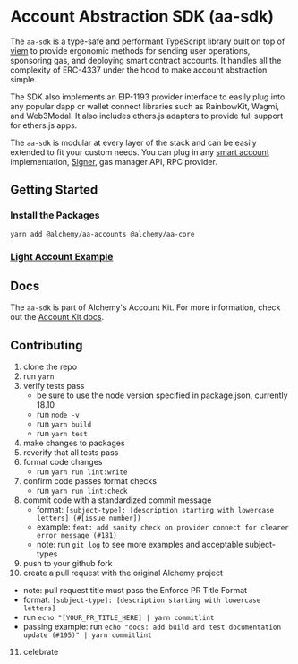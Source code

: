 # Account Abstraction SDK (aa-sdk)

The `aa-sdk` is a type-safe and performant TypeScript library built on top of [viem](https://viem.sh/) to provide ergonomic methods for sending user operations, sponsoring gas, and deploying smart contract accounts. It handles all the complexity of ERC-4337 under the hood to make account abstraction simple.

The SDK also implements an EIP-1193 provider interface to easily plug into any popular dapp or wallet connect libraries such as RainbowKit, Wagmi, and Web3Modal. It also includes ethers.js adapters to provide full support for ethers.js apps.

The `aa-sdk` is modular at every layer of the stack and can be easily extended to fit your custom needs. You can plug in any [smart account](https://accountkit.alchemy.com/smart-accounts/accounts/using-your-own) implementation, [Signer](https://accountkit.alchemy.com/smart-accounts/signers/overview), gas manager API, RPC provider.

## Getting Started

### Install the Packages

```bash [yarn]
yarn add @alchemy/aa-accounts @alchemy/aa-core
```

### [Light Account Example](https://accountkit.alchemy.com/getting-started#a-simple-light-account-example)

## Docs

The `aa-sdk` is part of Alchemy's Account Kit. For more information, check out the [Account Kit docs](https://accountkit.alchemy.com).

## Contributing

1. clone the repo
2. run `yarn`
3. verify tests pass
   - be sure to use the node version specified in package.json, currently 18.10
   - run `node -v`
   - run `yarn build`
   - run `yarn test`
4. make changes to packages
5. reverify that all tests pass
6. format code changes
   - run `yarn run lint:write`
7. confirm code passes format checks
   - run `yarn run lint:check`
8. commit code with a standardized commit message
   - format: `[subject-type]: [description starting with lowercase letters] (#[issue number])`
   - example: `feat: add sanity check on provider connect for clearer error message (#181)`
   - note: run `git log` to see more examples and acceptable subject-types
9. push to your github fork
10. create a pull request with the original Alchemy project

- note: pull request title must pass the Enforce PR Title Format
- format: `[subject-type]: [description starting with lowercase letters]`
- run `echo "[YOUR_PR_TITLE_HERE] | yarn commitlint`
- passing example: run `echo "docs: add build and test documentation update (#195)" | yarn commitlint`

11. celebrate
